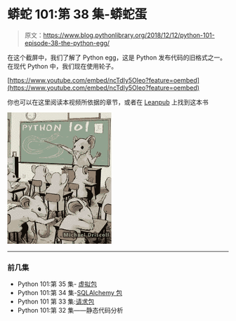 # 蟒蛇 101:第 38 集-蟒蛇蛋

> 原文：<https://www.blog.pythonlibrary.org/2018/12/12/python-101-episode-38-the-python-egg/>

在这个截屏中，我们了解了 Python egg，这是 Python 发布代码的旧格式之一。在现代 Python 中，我们现在使用轮子。

[https://www.youtube.com/embed/ncTdIy5Oleo?feature=oembed](https://www.youtube.com/embed/ncTdIy5Oleo?feature=oembed)

你也可以在这里阅读本视频所依据的章节，或者在 [Leanpub](https://leanpub.com/python_101) 上找到这本书

[![](img/4ae2f9205f7dc936a68034f424df112f.png)]( https://leanpub.com/python_101)

* * *

### 前几集

*   Python 101:第 35 集- [虚拟包](https://www.blog.pythonlibrary.org/2018/11/27/python-101-episode-35-the-virtualenv-package/)
*   Python 101:第 34 集-[SQLAlchemy 包](https://www.blog.pythonlibrary.org/2018/11/20/python-101-episode-34-the-sqlalchemy-package/)
*   Python 101 第 33 集:[请求包](https://www.blog.pythonlibrary.org/2018/11/14/python-101-episode-33-the-requests-package/)
*   Python 101:第 32 集——静态代码分析